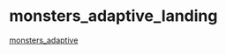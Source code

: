 # monsters_adaptive_landing
[monsters_adaptive](https://yakovina.github.io/monsters_adaptive_landing/)
